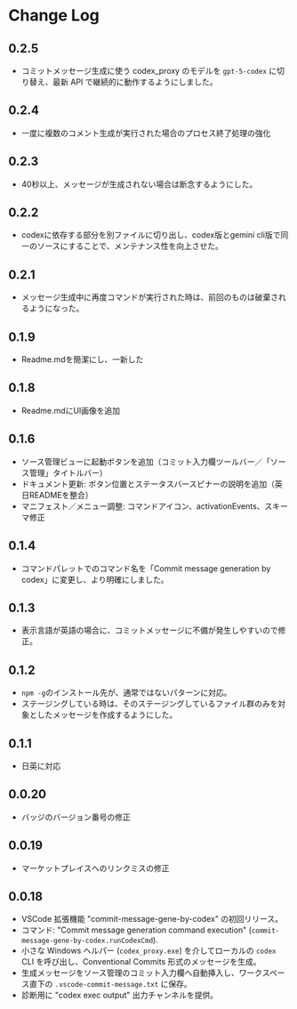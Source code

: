 # Change Log

## 0.2.5

- コミットメッセージ生成に使う codex_proxy のモデルを `gpt-5-codex` に切り替え、最新 API で継続的に動作するようにしました。

## 0.2.4

- 一度に複数のコメント生成が実行された場合のプロセス終了処理の強化

## 0.2.3

- 40秒以上、メッセージが生成されない場合は断念するようにした。

## 0.2.2

- codexに依存する部分を別ファイルに切り出し、codex版とgemini cli版で同一のソースにすることで、メンテナンス性を向上させた。

## 0.2.1

- メッセージ生成中に再度コマンドが実行された時は、前回のものは破棄されるようになった。

## 0.1.9

- Readme.mdを簡潔にし、一新した

## 0.1.8

- Readme.mdにUI画像を追加

## 0.1.6

- ソース管理ビューに起動ボタンを追加（コミット入力欄ツールバー／「ソース管理」タイトルバー）
- ドキュメント更新: ボタン位置とステータスバースピナーの説明を追加（英日READMEを整合）
- マニフェスト／メニュー調整: コマンドアイコン、activationEvents、スキーマ修正

## 0.1.4

- コマンドパレットでのコマンド名を「Commit message generation by codex」に変更し、より明確にしました。

## 0.1.3

- 表示言語が英語の場合に、コミットメッセージに不備が発生しやすいので修正。

## 0.1.2

- `npm -g`のインストール先が、通常ではないパターンに対応。
- ステージングしている時は、そのステージングしているファイル群のみを対象としたメッセージを作成するようにした。

## 0.1.1

- 日英に対応

## 0.0.20

- バッジのバージョン番号の修正

## 0.0.19

- マーケットプレイスへのリンクミスの修正

## 0.0.18

- VSCode 拡張機能 "commit-message-gene-by-codex" の初回リリース。
- コマンド: "Commit message generation command execution" (`commit-message-gene-by-codex.runCodexCmd`).
- 小さな Windows ヘルパー (`codex_proxy.exe`) を介してローカルの `codex` CLI を呼び出し、Conventional Commits 形式のメッセージを生成。
- 生成メッセージをソース管理のコミット入力欄へ自動挿入し、ワークスペース直下の `.vscode-commit-message.txt` に保存。
- 診断用に "codex exec output" 出力チャンネルを提供。

